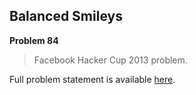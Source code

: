 Balanced Smileys
----------------

**Problem 84**

> Facebook Hacker Cup 2013 problem.

Full problem statement is available [here][mirror].

[mirror]: https://github.com/rdtsc/codeeval-problem-statements/tree/master/moderate/084-balanced-smileys/
          "View Problem Statement Mirror"

